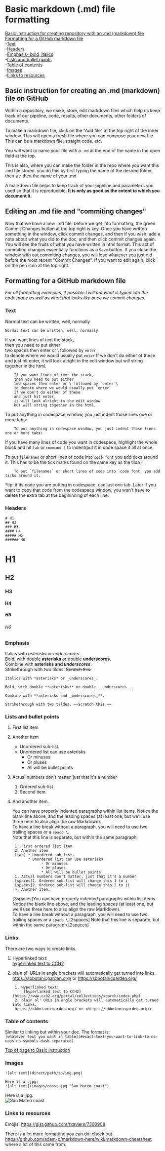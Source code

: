 # Basic markdown (.md) file formatting
[Basic instruction for creating repository with an .md (markdown) file](#basic-instruction-for-creating-repository-with-an-md-markdown-file)  \
[Formatting for a GitHub markdown file](#Formatting-for-a-github-markdown-file)  \
-[Text](#text)  \
-[Headers](#headers)  \
-[Emphasis- bold, italics](#emphasis)  \
-[Lists and bullet points](#lists-and-bullet-points)  \
-[Table of contents](#table-of-contents)  \
-[Images](#images)  
-[Links to resources](#links-to-resources)

## Basic instruction for creating an .md (markdown) file on GitHub
Within a repository, we make, store, edit markdown files which help us keep track of our pipeline, code, results, other documents, other folders of documents. 

To make a markdown file, click on the "Add file" at the top right of the inner window. This will open a fresh file where you can compose your new file. This can be a markdown file, straight code, etc. 

You will want to name your file with a `.md` at the end of the name in the open field at the top.

This is also, where you can make the folder in the repo where you want this .md file stored. you do this by first typing the name of the desired folder, then a `/` then the name of your .md

A markdown file helps to keep track of your pipeline and parameters you used so that it is reproducible. **It is only as good as the extent to which you document it.** 

## Editing an .md file and "commiting changes"
Now that we have a new .md file, before we get into formatting, the green Commit Changes button at the top right is key. Once you have written something in the window, click commit changes, and then if you wish, add a note about what you did to the doc, and then click commit changes again. You will see the fruits of what you have written in html format. This act of commiting changes essentially functions as a `Save` button. If you close the window with out commiting changes, you will lose whatever you just did before the most recent "Commit Changes". If you want to edit again, click on the pen icon at the top right. 

## Formatting for a GitHub markdown file
*For all formatting examples, if possible I will put what is typed into the codespace as well as what that looks like once we commit changes.*
### Text
Normal text can be written, well, normally

    Normal text can be written, well, normally

If you want lines of text the stack,  
then you need to put either  
two spaces then enter or \ followed by `enter`\
to denote where we would usually put `enter`
If we don't do either of these
and just hit enter, 
it will look alright in the edit window 
but will string together in the html. 

        If you want lines of text the stack,  
        then you need to put either  
        two spaces then enter or \ followed by `enter`\
        to denote where we would usually put `enter`
        If we don't do either of these
        and just hit enter, 
        it will look alright in the edit window 
        but will string together in the html. 


To put anything in codespace window, you just indent those lines one or more tabs:

        To put anything in codespace window, you just indent those lines one or more tabs:
If you have many lines of code you want in codespace, highlight the whole block and hit `tab` or `command ]` to indent/put it in code space it all at once.

To put `filenames` or short lines of code into `code font` you add ticks around it. This has to be the tick marks found on the same key as the tilda `~`. 

        To put `filenames` or short lines of code into `code font` you add ticks around it.

*tip: if its code you are putting in codespace, use just one tab. Later if you want to copy that code from the codespace window, you won't have to delete the extra tab at the begininning of each line.
### Headers
    # H1
    ## H2
    ### H3
    #### H4
    ##### H5
    ###### H6
# H1
## H2
### H3
#### H4
##### H5
###### H6

### Emphasis

Italics with *asterisks* or _underscores_. \
Bold, with double **asterisks** or double __underscores__. \
Combine with **asterisks and _underscores_**. \
Strikethrough with two tildes. ~~Scratch this.~~

    Italics with *asterisks* or _underscores_.

    Bold, with double **asterisks** or double __underscores__.

    Combine with **asterisks and _underscores_**.

    Strikethrough with two tildes. ~~Scratch this.~~

### Lists and bullet points

1. First list item
2. Another item
      * Unordered sub-list.
      * Unordered list can use asterisks
           - Or minuses
           + Or pluses
           * All will be bullet points
1. Actual numbers don't matter, just that it's a number
      1. Ordered sub-list
      2. Second item
4. And another item.

   You can have properly indented paragraphs within list items. Notice the blank line above, and the leading spaces (at least one, but we'll use three here to also align the raw Markdown). \
   To have a line break without a paragraph, you will need to use two trailing spaces or a `space \`.  
   Note that this line is separate, but within the same paragraph.  

        1. First ordered list item
        2. Another item
        [tab] * Unordered sub-list.
              * Unordered list can use asterisks
                    - Or minuses
                    + Or pluses
                    * All will be bullet points
        1. Actual numbers don't matter, just that it's a number
        [spaces]1. Ordered sub-list will change this 1 to i 
        [spaces]2. Ordered sub-list will change this 2 to ii
        4. Another item.
  
      [3spaces]You can have properly indented paragraphs within list items. Notice the blank line above, and the leading spaces (at least one, but we'll use three here to also align the raw Markdown). \
      To have a line break without a paragraph, you will need to use two trailing spaces or a `space \`.[2spaces]
      Note that this line is separate, but within the same paragraph.[2spaces]
  
### Links
There are two ways to create links.
1. Hyperlinked text:  
    [hyperlinked text to CCH2](https://www.cch2.org/portal/collections/search/index.php)  
2. plain ol' URLs in angle brackets will automatically get turned into links.  
https://sbbotanicgarden.org/ or <https://sbbotanicgarden.org/>  

        1. Hyperlinked text: 
            [hyperlinked text to CCH2](https://www.cch2.org/portal/collections/search/index.php)  
        2. plain ol' URLs in angle brackets will automatically get turned into links.  
        https://sbbotanicgarden.org/ or <https://sbbotanicgarden.org/>
   
### Table of contents
Similar to linking but within your doc. The format is:  
`[whatever text you want in table](#exact-text-you-want-to-link-to-no-caps-no-symbols-dash-separated)`

[Top of page to Basic instruction](#basic-instruction-for-creating-repository-with-an-md-markdown-file)

### Images
`![alt text](direct/path/to/img.png)`  

    Here is a .jpg:  
    ![alt text](images/coast.jpg "San Mateo coast")
    
Here is a .jpg:  
![San Mateo coast](images/coast.jpg "San Mateo coast")  

### Links to resources

Emojis: https://gist.github.com/rxaviers/7360908  

There is a lot more formatting you can do: check out https://github.com/adam-p/markdown-here/wiki/markdown-cheatsheet where a lot of this came from.

